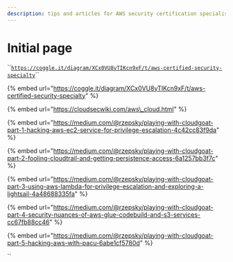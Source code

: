 ```yaml
---
description: tips and articles for AWS security certification specialisation
---
```


# Initial page

\`\`[`https://coggle.it/diagram/XCx0VU8yTIKcn9xF/t/aws-certified-security-specialty`](https://coggle.it/diagram/XCx0VU8yTIKcn9xF/t/aws-certified-security-specialty)\`\`

{% embed url="https://coggle.it/diagram/XCx0VU8yTIKcn9xF/t/aws-certified-security-specialty" %}

{% embed url="https://cloudsecwiki.com/aws\_cloud.html" %}

{% embed url="https://medium.com/@rzepsky/playing-with-cloudgoat-part-1-hacking-aws-ec2-service-for-privilege-escalation-4c42cc83f9da" %}

{% embed url="https://medium.com/@rzepsky/playing-with-cloudgoat-part-2-fooling-cloudtrail-and-getting-persistence-access-6a1257bb3f7c" %}

{% embed url="https://medium.com/@rzepsky/playing-with-cloudgoat-part-3-using-aws-lambda-for-privilege-escalation-and-exploring-a-lightsail-4a48688335fa" %}

{% embed url="https://medium.com/@rzepsky/playing-with-cloudgoat-part-4-security-nuances-of-aws-glue-codebuild-and-s3-services-cc67fb88cc46" %}

{% embed url="https://medium.com/@rzepsky/playing-with-cloudgoat-part-5-hacking-aws-with-pacu-6abe1cf5780d" %}

\`\`

